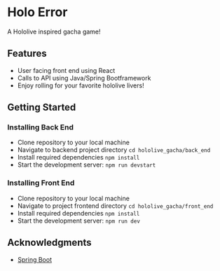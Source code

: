 # Holo Error

A Hololive inspired gacha game!

## Features

- User facing front end using React
- Calls to API using Java/Spring Bootframework
- Enjoy rolling for your favorite hololive livers!

## Getting Started

### Installing Back End

* Clone repository to your local machine
* Navigate to backend project directory `cd hololive_gacha/back_end`
* Install required dependencies `npm install`
* Start the development server: `npm run devstart`
### Installing Front End


* Clone repository to your local machine
* Navigate to project frontend directory `cd hololive_gacha/front_end`
* Install required dependencies `npm install`
* Start the development server: `npm run dev`



## Acknowledgments

* [Spring Boot](https://spring.io/projects/spring-boot)



